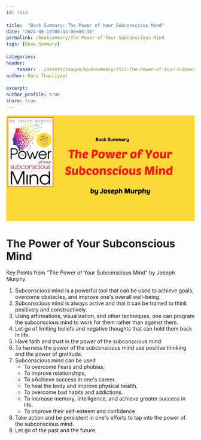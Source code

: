 ```yaml
---                            
id: 7513                            
                          
title:  "Book Summary: The Power of Your Subconscious Mind"                    
date: "2024-05-13T08:33:00+05:30"                            
permalink: /booksummary/The-Power-of-Your-Subconscious-Mind                      
tags: [Book Summary]                     
                            
categories:                            
header:                            
    teaser: ../assets/images/booksummary/7513-The-Power-of-Your-Subconscious-Mind.jpg                        
author: Hari Thapliyaal                            

excerpt:                            
author_profile: true                            
share: true                            
---                            
```

                            
![The Power of Your Subconscious Mind](../assets/images/booksummary/7513-The-Power-of-Your-Subconscious-Mind.jpg)        
   
# The Power of Your Subconscious Mind   
   
Key Points from "The Power of Your Subconscious Mind" by Joseph Murphy   
   
1. Subconscious mind is a powerful tool that can be used to achieve goals, overcome obstacles, and improve one's overall well-being.
2. Subconscious mind is always active and that it can be trained to think positively and constructively.
3. Using affirmations, visualization, and other techniques, one can program the subconscious mind to work for them rather than against them.
4. Let go of limiting beliefs and negative thoughts that can hold them back in life.
5. Have faith and trust in the power of the subconscious mind.
6. To harness the power of the subconscious mind use positive thinking and the power of gratitude.
6. Subconscious mind can be used
    - To overcome Fears and phobias,
    - To improve relationships,
    - To aAchieve success in one's career.
    - To heal the body and improve physical health.
    - To overcome bad habits and addictions.
    - To increase memory, intelligence, and achieve greater success in life.
    - To improve their self-esteem and confidence
7. Take action and be persistent in one's efforts to tap into the power of the subconscious mind.
8. Let go of the past and the future.

